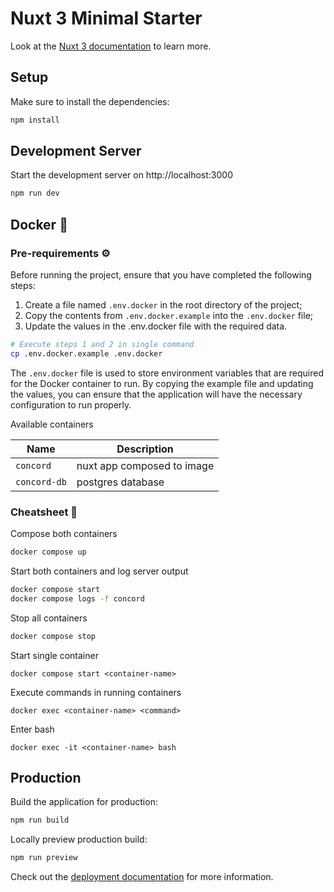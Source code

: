 # Nuxt 3 Minimal Starter

Look at the [Nuxt 3 documentation](https://nuxt.com/docs/getting-started/introduction) to learn more.

## Setup

Make sure to install the dependencies:

```bash
npm install
```

## Development Server

Start the development server on http://localhost:3000

```bash
npm run dev
```

## Docker 🐳
### Pre-requirements ⚙️
Before running the project, ensure that you have completed the following steps:

1. Create a file named `.env.docker` in the root directory of the project;
2. Copy the contents from `.env.docker.example` into the `.env.docker` file;
3. Update the values in the .env.docker file with the required data.
```bash
# Execute steps 1 and 2 in single command
cp .env.docker.example .env.docker
```

The `.env.docker` file is used to store environment variables that are
required for the Docker container to run.
By copying the example file and updating the values,
you can ensure that the application will have the necessary configuration
to run properly.

Available containers

| Name         | Description                |
|--------------|----------------------------|
| `concord`    | nuxt app composed to image |
| `concord-db` | postgres database          |


### Cheatsheet 📝

Compose both containers
```bash
docker compose up
```

Start both containers and log server output
```bash
docker compose start
docker compose logs -f concord
```

Stop all containers
```bash
docker compose stop
```

Start single container
```
docker compose start <container-name>
```

Execute commands in running containers
```
docker exec <container-name> <command>
```

Enter bash
```
docker exec -it <container-name> bash
```

## Production

Build the application for production:

```bash
npm run build
```

Locally preview production build:

```bash
npm run preview
```

Check out the [deployment documentation](https://nuxt.com/docs/getting-started/deployment) for more information.
